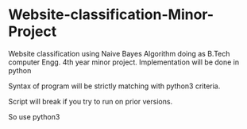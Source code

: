 Website-classification-Minor-Project
====================================

Website classification using Naive Bayes Algorithm doing as B.Tech computer Engg. 4th year minor project. Implementation will be done in python

Syntax of program will be strictly matching with python3 criteria.

Script will break if you try to run on prior versions.

So use python3
